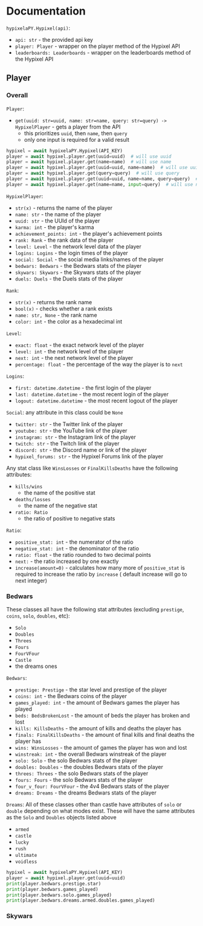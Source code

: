 # Documentation

`hypixelaPY.Hypixel(api)`:

- `api: str` - the provided api key
- `player: Player` - wrapper on the player method of the Hypixel API
- `leaderboards: Leaderboards` - wrapper on the leaderboards method of the Hypixel API

## Player

### Overall

`Player`:

- `get(uuid: str=uuid, name: str=name, query: str=query) -> HypixelPlayer` - gets a player from the API
    - this prioritizes `uuid`, then `name`, then `query`
    - only one input is required for a valid result

```python
hypixel = await hypixelaPY.Hypixel(API_KEY)
player = await hypixel.player.get(uuid=uuid)  # will use uuid
player = await hypixel.player.get(name=name)  # will use name
player = await hypixel.player.get(uuid=uuid, name=name)  # will use uuid
player = await hypixel.player.get(query=query)  # will use query
player = await hypixel.player.get(uuid=uuid, name=name, query=query)  # will use uuid
player = await hypixel.player.get(name=name, input=query)  # will use name
```

`HypixelPlayer`:

- `str(x)` - returns the name of the player
- `name: str` - the name of the player
- `uuid: str` - the UUId of the player
- `karma: int` - the player's karma
- `achievement_points: int` - the player's achievement points
- `rank: Rank` - the rank data of the player
- `level: Level` - the network level data of the player
- `logins: Logins` - the login times of the player
- `social: Social` - the social media links/names of the player
- `bedwars: Bedwars` - the Bedwars stats of the player
- `skywars: Skywars` - the Skywars stats of the player
- `duels: Duels` - the Duels stats of the player

`Rank`:

- `str(x)` - returns the rank name
- `bool(x)` - checks whether a rank exists
- `name: str, None` - the rank name
- `color: int` - the color as a hexadecimal int

`Level`:

- `exact: float` - the exact network level of the player
- `level: int` - the network level of the player
- `next: int` - the next network level of the player
- `percentage: float` - the percentage of the way the player is to `next`

`Logins`:

- `first: datetime.datetime` - the first login of the player
- `last: datetime.datetime` - the most recent login of the player
- `logout: datetime.datetime` - the most recent logout of the player

`Social`:
any attribute in this class could be `None`

- `twitter: str` - the Twitter link of the player
- `youtube: str` - the YouTube link of the player
- `instagram: str` - the Instagram link of the player
- `twitch: str` - the Twitch link of the player
- `discord: str` - the Discord name or link of the player
- `hypixel_forums: str` - the Hypixel Forums link of the player

Any stat class like `WinsLosses` or `FinalKillsDeaths` have the following attributes:

- `kills/wins`
    - the name of the positive stat
- `deaths/losses`
    - the name of the negative stat
- `ratio: Ratio`
    - the ratio of positive to negative stats

`Ratio`:

- `positive_stat: int` - the numerator of the ratio
- `negative_stat: int` - the denominator of the ratio
- `ratio: float` - the ratio rounded to two decimal points
- `next:` - the ratio increased by one exactly
- `increase(amount=0)` - calculates how many more of `positive_stat` is required to increase the ratio by `increase` (
  default increase will go to next integer)

### Bedwars

These classes all have the following stat attributes (excluding `prestige`, `coins`, `solo`, `doubles`, etc):

- `Solo`
- `Doubles`
- `Threes`
- `Fours`
- `FourVFour`
- `Castle`
- the dreams ones

`Bedwars`:

- `prestige: Prestige` - the star level and prestige of the player
- `coins: int` - the Bedwars coins of the player
- `games_played: int` - the amount of Bedwars games the player has played
- `beds: BedsBrokenLost` - the amount of beds the player has broken and lost
- `kills: KillsDeaths` - the amount of kills and deaths the player has
- `finals: FinalKillsDeaths` - the amount of final kills and final deaths the player has
- `wins: WinsLosses` - the amount of games the player has won and lost
- `winstreak: int` - the overall Bedwars winstreak of the player
- `solo: Solo` - the solo Bedwars stats of the player
- `doubles: Doubles` - the doubles Bedwars stats of the player
- `threes: Threes` - the solo Bedwars stats of the player
- `fours: Fours` - the solo Bedwars stats of the player
- `four_v_four: FourVFour` - the 4v4 Bedwars stats of the player
- `dreams: Dreams` - the dreams Bedwars stats of the player

`Dreams`: All of these classes other than castle have attributes of `solo` or `double` depending on what modes exist.
These will have the same attributes as the `Solo` and `Doubles` objects listed above

- `armed`
- `castle`
- `lucky`
- `rush`
- `ultimate`
- `voidless`

```python
hypixel = await hypixelaPY.Hypixel(API_KEY)
player = await hypixel.player.get(uuid=uuid)
print(player.bedwars.prestige.star)
print(player.bedwars.games_played)
print(player.bedwars.solo.games_played)
print(player.bedwars.dreams.armed.doubles.games_played)
```

### Skywars
